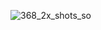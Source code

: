 ![368_2x_shots_so](https://github.com/user-attachments/assets/faf25d61-1c29-499d-aecb-e76f43efe11b)
